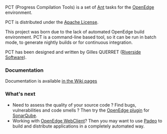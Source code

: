 PCT (Progress Compilation Tools) is a set of [Ant](http://ant.apache.org) tasks for the [OpenEdge](https://www.progress.com/openedge) environment.

PCT is distributed under the [Apache License](http://www.apache.org/licenses/LICENSE-2.0).

This project was born due to the lack of automated OpenEdge build environment. PCT is a command-line based tool, so it can be run in batch mode, to generate nightly builds or for continuous integration.

PCT has been designed and written by Gilles QUERRET ([Riverside Software](http://riverside-software.fr)). 

### Documentation ###

Documentation is available [in the Wiki pages](https://github.com/Riverside-Software/pct/wiki)

### What's next

* Need to assess the quality of your source code ? Find bugs, vulnerabilities and code smells ? Then try the [OpenEdge plugin](https://github.com/Riverside-Software/sonar-openedge) for [SonarQube](http://www.sonarqube.org).
* Working with [OpenEdge WebClient](https://www.progress.com/support/openedge/webclient-executables)? Then you may want to use [Padeo](http://riverside-software.fr/trial.html) to build and distribute applications in a completely automated way.
